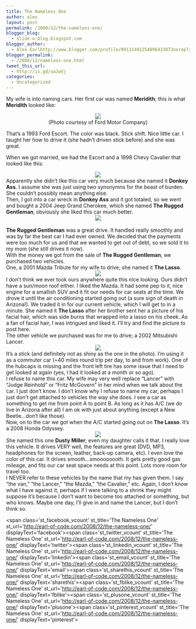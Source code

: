 ```yaml
---
title: The Nameless One
author: alex
layout: post
permalink: /2008/12/the-nameless-one/
blogger_blog:
  - slide-o-blog.blogspot.com
blogger_author:
  - Alex Earlhttp://www.blogger.com/profile/09111492254896423873noreply@blogger.com
blogger_permalink:
  - /2008/12/nameless-one.html
tweet_this_url:
  - http://is.gd/uoJwVj
categories:
  - Uncategorized
---
```

My wife is into naming cars. Her first car was named **Meridith**; this is what **Meridith** looked like:

<div class="separator" style="clear: both; text-align: center;">
</div>

<div class="separator" style="clear: both; text-align: center;">
</div>

<div class="separator" style="clear: both; text-align: center;">
  <a href="http://4.bp.blogspot.com/_eA7gzd76Ngk/SUnTXd_30YI/AAAAAAAAAPE/E8u9D3N1lqc/s1600-h/1992.ford.escort.3621-E.jpg" imageanchor="1" style="margin-left: 1em; margin-right: 1em;"><img src="http://4.bp.blogspot.com/_eA7gzd76Ngk/SUnTXd_30YI/AAAAAAAAAPE/E8u9D3N1lqc/s320/1992.ford.escort.3621-E.jpg" border="0" /></a>
</div>

<div style="text-align: center;">
  (Photo courtesy of Ford Motor Company)</p>
</div>

<div style="text-align: center;">
</div>

<div style="text-align: left;">
  That&#8217;s a 1993 Ford Escort. The color was black. Stick shift. Nice little car. I taught her how to drive it (she hadn&#8217;t driven stick before) and she was great.</p>
</div>

<div style="text-align: left;">
</div>

<div style="text-align: left;">
  When we got married, we had the Escort and a 1998 Chevy Cavalier that looked like this:</p>
</div>

<div style="text-align: left;">
</div>

<div class="separator" style="clear: both; text-align: center;">
  <a href="http://3.bp.blogspot.com/_eA7gzd76Ngk/SUnVvZiKCRI/AAAAAAAAAPM/9-JH_GqsHbs/s1600-h/grcav1.jpg" imageanchor="1" style="margin-left: 1em; margin-right: 1em;"><img src="http://3.bp.blogspot.com/_eA7gzd76Ngk/SUnVvZiKCRI/AAAAAAAAAPM/9-JH_GqsHbs/s320/grcav1.jpg" border="0" /></a>
</div>

<div style="text-align: left;">
</div>

<div style="text-align: left;">
  Apparently she didn&#8217;t like this car very much because she named it <b>Donkey Ass</b>. I assume she was just using two synonymns for the beast of burden. She couldn&#8217;t possibly mean anything else.
</div>

<div style="text-align: left;">
</div>

<div style="text-align: left;">
  Then, I got into a car wreck in <b>Donkey Ass</b> and it got totaled, so we went and bought a 2004 Jeep Grand Cherokee, which she named <b>The Rugged Gentleman</b>, obviously she liked this car much better.
</div>

<div style="text-align: left;">
</div>

<div class="separator" style="clear: both; text-align: center;">
  <a href="http://2.bp.blogspot.com/_eA7gzd76Ngk/SUnWhJBKm4I/AAAAAAAAAPU/N41SweAfAdQ/s1600-h/232567.jpg" imageanchor="1" style="margin-left: 1em; margin-right: 1em;"><img src="http://2.bp.blogspot.com/_eA7gzd76Ngk/SUnWhJBKm4I/AAAAAAAAAPU/N41SweAfAdQ/s320/232567.jpg" border="0" /></a>
</div>

<div class="separator" style="clear: both; text-align: center;">
</div>

<div class="separator" style="clear: both; text-align: left;">
  <b><br />The Rugged Gentleman</b> was a great drive. It handled really smoothly and was by far the best car I had ever owned. We decided that the payments were too much for us and that we wanted to get out of debt, so we sold it to my mom (she still drives it now).
</div>

<div class="separator" style="clear: both; text-align: left;">
</div>

<div class="separator" style="clear: both; text-align: left;">
  With the money we got from the sale of <b>The Rugged Gentleman</b>, we purchased two vehicles.
</div>

<div class="separator" style="clear: both; text-align: left;">
</div>

<div class="separator" style="clear: both; text-align: left;">
  One, a 2001 Mazda Tribute for my wife to drive; she named it <b>The Lasso</b>.
</div>

<div class="separator" style="clear: both; text-align: left;">
</div>

<div class="separator" style="clear: both; text-align: left;">
</div>

<div style="text-align: center;">
  <a href="http://3.bp.blogspot.com/_eA7gzd76Ngk/SUnW83QUD7I/AAAAAAAAAPc/kxwoPX5MV20/s1600-h/800px-2001_Mazda_Tribute_Classic_3.0i_01.jpg" imageanchor="1" style="margin-left: 1em; margin-right: 1em;"><img src="http://3.bp.blogspot.com/_eA7gzd76Ngk/SUnW83QUD7I/AAAAAAAAAPc/kxwoPX5MV20/s320/800px-2001_Mazda_Tribute_Classic_3.0i_01.jpg" border="0" /></a>
</div>

<div style="text-align: center;">
</div>

<div style="text-align: left;">
  I don&#8217;t think we ever took ours anywhere quite this nice looking. Ours didn&#8217;t have a sun/moon roof either. I liked the Mazda. It had some pep to it, nice engine for a smallish SUV and it fit our needs for car seats at the time. We drove it until the air conditioning started going out (a sure sign of death in Arizona!). We traded it in for our current vehicle, which I will get to in a minute. She named it <b>The Lasso</b> after her brother sent her a picture of his facial hair, which was side burns that wrapped into a lasso on his cheek. As a fan of facial hair, I was intrigued and liked it. I&#8217;ll try and find the picture to post here.
</div>

<div style="text-align: left;">
</div>

<div style="text-align: left;">
  The other vehicle we purchased was for me to drive; a 2002 Mitsubishi Lancer.
</div>

<div style="text-align: left;">
</div>

<div class="separator" style="clear: both; text-align: center;">
  <a href="http://1.bp.blogspot.com/_eA7gzd76Ngk/SUnYQjtTy8I/AAAAAAAAAPk/QfdPrsVqnw8/s1600-h/2002-Mitsubishi-Lancer-02808151990003.jpg" imageanchor="1" style="margin-left: 1em; margin-right: 1em;"><img src="http://1.bp.blogspot.com/_eA7gzd76Ngk/SUnYQjtTy8I/AAAAAAAAAPk/QfdPrsVqnw8/s320/2002-Mitsubishi-Lancer-02808151990003.jpg" border="0" /></a>
</div>

<div class="separator" style="clear: both; text-align: left;">
</div>

<div class="separator" style="clear: both; text-align: left;">
  It&#8217;s a stick (and definitely not as shiny as the one in the photo). I&#8217;m using it as a commuter car (~40 miles round trip per day, to and from work). One of the hubcaps is missing and the front left tire has some issue that I need to get looked at again (yes, I had it looked at a month or so ago).
</div>

<div class="separator" style="clear: both; text-align: left;">
</div>

<div class="separator" style="clear: both; text-align: left;">
  I refuse to name this car. My wife may very well replace &#8220;Lancer&#8221; with &#8220;Judge Reinhold&#8221; or &#8220;Fritz McGovern&#8221; in her mind when we talk about the car. I just don&#8217;t know. I don&#8217;t know why I refuse to name my car, perhaps I just don&#8217;t get attached to vehicles the way she does. I see a car as something to get me from point A to point B. As long as it has A/C (we do live in Arizona after all) I am ok with just about anything (except a New Beetle&#8230;don&#8217;t like those).
</div>

<div class="separator" style="clear: both; text-align: left;">
</div>

<div class="separator" style="clear: both; text-align: left;">
  Now, on to the car we got when the A/C started going out on <b>The Lasso</b>. It&#8217;s a 2008 Honda Odyssey.
</div>

<div class="separator" style="clear: both; text-align: left;">
</div>

<div class="separator" style="clear: both; text-align: left;">
</div>

<div style="text-align: center;">
  <a href="http://4.bp.blogspot.com/_eA7gzd76Ngk/SUnZ0AHYwtI/AAAAAAAAAPs/0Znd9M81ZJY/s1600-h/Ad-Photo-7593-1.jpg" imageanchor="1" style="margin-left: 1em; margin-right: 1em;"><img src="http://4.bp.blogspot.com/_eA7gzd76Ngk/SUnZ0AHYwtI/AAAAAAAAAPs/0Znd9M81ZJY/s320/Ad-Photo-7593-1.jpg" border="0" /></a>
</div>

<div style="text-align: center;">
</div>

<div style="text-align: left;">
  She named this one <b>Dusty Miller</b>; even my daughter calls it that. I really love this vehicle. It drives VERY well, the features are great (DVD, MP3, headphones for the screen, leather, back-up camera, etc). I even love the color of this car. It drives smooth&#8230;smoooooooth. It gets pretty good gas mileage, and fits our car seat space needs at this point. Lots more room for travel too.
</div>

<div style="text-align: left;">
</div>

<div style="text-align: left;">
  I NEVER refer to these vehicles by the name that my has given them. I say &#8220;the van,&#8221; &#8220;the Lancer,&#8221; &#8220;the Mazda,&#8221; &#8220;the Cavalier,&#8221; etc. Again, I don&#8217;t know what I have against it, perhaps if I were talking to a shrink they might suppose it&#8217;s because I don&#8217;t want to become too attached or something, but who knows. Maybe one day, I&#8217;ll give in and name the Lancer, but I don&#8217;t think so.
</div>

<div style="text-align: left;">
</div>

<div style="text-align: left;">
</div>

<span class='st\_facebook\_vcount' st\_title='The Nameless One' st\_url='http://earl-of-code.com/2008/12/the-nameless-one/' displayText='facebook'></span><span class='st\_twitter\_vcount' st\_title='The Nameless One' st\_url='http://earl-of-code.com/2008/12/the-nameless-one/' displayText='twitter'></span><span class='st\_linkedin\_vcount' st\_title='The Nameless One' st\_url='http://earl-of-code.com/2008/12/the-nameless-one/' displayText='linkedin'></span><span class='st\_email\_vcount' st\_title='The Nameless One' st\_url='http://earl-of-code.com/2008/12/the-nameless-one/' displayText='email'></span><span class='st\_sharethis\_vcount' st\_title='The Nameless One' st\_url='http://earl-of-code.com/2008/12/the-nameless-one/' displayText='sharethis'></span><span class='st\_fblike\_vcount' st\_title='The Nameless One' st\_url='http://earl-of-code.com/2008/12/the-nameless-one/' displayText='fblike'></span><span class='st\_plusone\_vcount' st\_title='The Nameless One' st\_url='http://earl-of-code.com/2008/12/the-nameless-one/' displayText='plusone'></span><span class='st\_pinterest\_vcount' st\_title='The Nameless One' st\_url='http://earl-of-code.com/2008/12/the-nameless-one/' displayText='pinterest'></span>